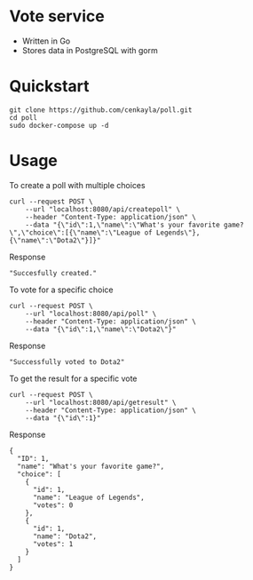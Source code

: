 # Vote service

- Written in Go
- Stores data in PostgreSQL with gorm

# Quickstart
```shell
git clone https://github.com/cenkayla/poll.git
cd poll
sudo docker-compose up -d
```

# Usage

To create a poll with multiple choices
```shell
curl --request POST \
	--url "localhost:8080/api/createpoll" \
	--header "Content-Type: application/json" \
	--data "{\"id\":1,\"name\":\"What's your favorite game?\",\"choice\":[{\"name\":\"League of Legends\"},{\"name\":\"Dota2\"}]}"
```
Response
```shell
"Succesfully created."
```

To vote for a specific choice
```shell
curl --request POST \
	--url "localhost:8080/api/poll" \
	--header "Content-Type: application/json" \
	--data "{\"id\":1,\"name\":\"Dota2\"}"
```
Response
```shell
"Successfully voted to Dota2"
```

To get the result for a specific vote
```shell
curl --request POST \
	--url "localhost:8080/api/getresult" \
	--header "Content-Type: application/json" \
	--data "{\"id\":1}"
```
Response
```shell
{
  "ID": 1,
  "name": "What's your favorite game?",
  "choice": [
    {
      "id": 1,
      "name": "League of Legends",
      "votes": 0
    },
    {
      "id": 1,
      "name": "Dota2",
      "votes": 1
    }
  ]
}
```
